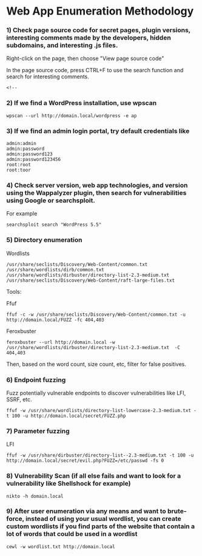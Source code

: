 # Web App Enumeration Methodology

### 1) Check page source code for secret pages, plugin versions, interesting comments made by the developers, hidden subdomains, and interesting .js files.

Right-click on the page, then choose "View page source code"

In the page source code, press CTRL+F to use the search function and search for interesting comments.

    <!--

### 2) If we find a WordPress installation, use wpscan

    wpscan --url http://domain.local/wordpress -e ap

### 3) If we find an admin login portal, try default credentials like

    admin:admin
    admin:password
    admin:password123
    admin:password123456
    root:root
    root:toor

### 4) Check server version, web app technologies, and version using the Wappalyzer plugin, then search for vulnerabilities using Google or searchsploit.

For example

    searchsploit search "WordPress 5.5" 

### 5) Directory enumeration

Wordlists

    /usr/share/seclists/Discovery/Web-Content/common.txt
    /usr/share/wordlists/dirb/common.txt
    /usr/share/wordlists/dirbuster/directory-list-2.3-medium.txt
    /usr/share/seclists/Discovery/Web-Content/raft-large-files.txt

Tools:

Ffuf

    ffuf -c -w /usr/share/seclists/Discovery/Web-Content/common.txt -u http://domain.local/FUZZ -fc 404,403

Feroxbuster

    feroxbuster --url http://domain.local -w /usr/share/wordlists/dirbuster/directory-list-2.3-medium.txt  -C 404,403

Then, based on the word count, size count, etc, filter for false positives.

### 6) Endpoint fuzzing 

Fuzz potentially vulnerable endpoints to discover vulnerabilities like LFI, SSRF, etc.

    ffuf -w /usr/share/wordlists/directory-list-lowercase-2.3-medium.txt -t 100 -u http://domain.local/secret/FUZZ.php

### 7) Parameter fuzzing

LFI

    ffuf -w /usr/share/dirbuster/directory-list--2.3-medium.txt -t 100 -u http://domain.local/secret/evil.php?FUZZ=/etc/passwd -fs 0

### 8) Vulnerability Scan (if all else fails and want to look for a vulnerability like Shellshock for example)

    nikto -h domain.local

### 9) After user enumeration via any means and want to brute-force, instead of using your usual wordlist, you can create custom wordlists if you find parts of the website that contain a lot of words that could be used in a wordlist

    cewl -w wordlist.txt http://domain.local
